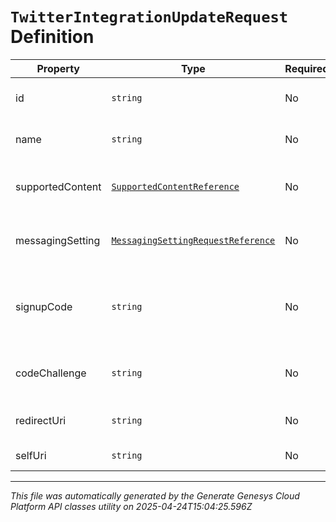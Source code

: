 # `TwitterIntegrationUpdateRequest` Definition

| Property | Type | Required | Description |
|----------|------|----------|-------------|
| id | `string` | No | The globally unique identifier for the object. |
| name | `string` | No | The name of the Twitter messaging integration. |
| supportedContent | [`SupportedContentReference`](supportedcontentreference-definition.md) | No | Defines the SupportedContent profile configured for an integration |
| messagingSetting | [`MessagingSettingRequestReference`](messagingsettingrequestreference-definition.md) | No | Defines the message settings to be applied for this integration |
| signupCode | `string` | No | The authorization code returned from the signup flow to request access tokens later on |
| codeChallenge | `string` | No | The codeChallenge used during the signup flow |
| redirectUri | `string` | No | The redirectUri used during the signup flow |
| selfUri | `string` | No | The URI for this object |

---

*This file was automatically generated by the Generate Genesys Cloud Platform API classes utility on 2025-04-24T15:04:25.596Z*